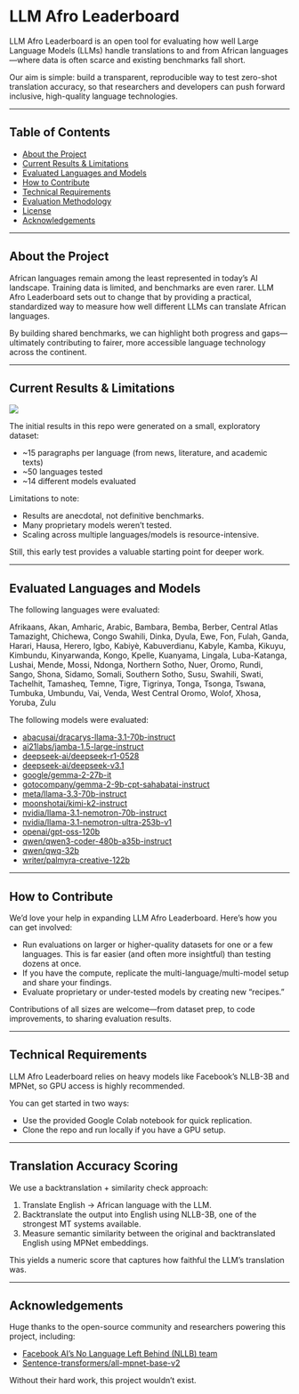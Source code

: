 # LLM Afro Leaderboard

LLM Afro Leaderboard is an open tool for evaluating how well Large Language Models (LLMs) handle translations to and from African languages—where data is often scarce and existing benchmarks fall short.

Our aim is simple: build a transparent, reproducible way to test zero-shot translation accuracy, so that researchers and developers can push forward inclusive, high-quality language technologies.

------

## Table of Contents

- [About the Project](#about-the-project)
- [Current Results & Limitations](#current-results--limitations)
- [Evaluated Languages and Models](#evaluated-languages-and-models)
- [How to Contribute](#how-to-contribute)
- [Technical Requirements](#technical-requirements)
- [Evaluation Methodology](#evaluation-methodology)
- [License](#license)
- [Acknowledgements](#acknowledgements)

------

## About the Project

African languages remain among the least represented in today’s AI landscape. Training data is limited, and benchmarks are even rarer. LLM Afro Leaderboard sets out to change that by providing a practical, standardized way to measure how well different LLMs can translate African languages.

By building shared benchmarks, we can highlight both progress and gaps—ultimately contributing to fairer, more accessible language technology across the continent.

------

## Current Results & Limitations

![](/home/owusus/Documents/GitHub/llm-afro-leaderboard/reports/language_performance_quadrant.png)

The initial results in this repo were generated on a small, exploratory dataset:

- ~15 paragraphs per language (from news, literature, and academic texts)
- ~50 languages tested
- ~14 different models evaluated


Limitations to note:

- Results are anecdotal, not definitive benchmarks.
- Many proprietary models weren’t tested.
- Scaling across multiple languages/models is resource-intensive.

Still, this early test provides a valuable starting point for deeper work.

------

## Evaluated Languages and Models

The following languages were evaluated:

Afrikaans, Akan, Amharic, Arabic, Bambara, Bemba, Berber, Central Atlas Tamazight, Chichewa, Congo Swahili, Dinka, Dyula, Ewe, Fon, Fulah, Ganda, Harari, Hausa, Herero, Igbo, Kabiyè, Kabuverdianu, Kabyle, Kamba, Kikuyu, Kimbundu, Kinyarwanda, Kongo, Kpelle, Kuanyama, Lingala, Luba-Katanga, Lushai, Mende, Mossi, Ndonga, Northern Sotho, Nuer, Oromo, Rundi, Sango, Shona, Sidamo, Somali, Southern Sotho, Susu, Swahili, Swati, Tachelhit, Tamasheq, Temne, Tigre, Tigrinya, Tonga, Tsonga, Tswana, Tumbuka, Umbundu, Vai, Venda, West Central Oromo, Wolof, Xhosa, Yoruba, Zulu

The following models were evaluated:

- [abacusai/dracarys-llama-3.1-70b-instruct](https://huggingface.co/abacusai/dracarys-llama-3.1-70b-instruct)
- [ai21labs/jamba-1.5-large-instruct](https://huggingface.co/ai21labs/jamba-1.5-large-instruct)
- [deepseek-ai/deepseek-r1-0528](https://huggingface.co/deepseek-ai/deepseek-r1-0528)
- [deepseek-ai/deepseek-v3.1](https://huggingface.co/deepseek-ai/deepseek-v3.1)
- [google/gemma-2-27b-it](https://huggingface.co/google/gemma-2-27b-it)
- [gotocompany/gemma-2-9b-cpt-sahabatai-instruct](https://huggingface.co/gotocompany/gemma-2-9b-cpt-sahabatai-instruct)
- [meta/llama-3.3-70b-instruct](https://huggingface.co/meta-llama/llama-3.3-70b-instruct)
- [moonshotai/kimi-k2-instruct](https://huggingface.co/moonshotai/kimi-k2-instruct)
- [nvidia/llama-3.1-nemotron-70b-instruct](https://huggingface.co/nvidia/llama-3.1-nemotron-70b-instruct)
- [nvidia/llama-3.1-nemotron-ultra-253b-v1](https://huggingface.co/nvidia/llama-3.1-nemotron-ultra-253b-v1)
- [openai/gpt-oss-120b](https://huggingface.co/openai/gpt-oss-120b)
- [qwen/qwen3-coder-480b-a35b-instruct](https://huggingface.co/qwen/qwen3-coder-480b-a35b-instruct)
- [qwen/qwq-32b](https://huggingface.co/qwen/qwq-32b)
- [writer/palmyra-creative-122b](https://huggingface.co/writer/palmyra-creative-122b)

------

## How to Contribute

We’d love your help in expanding LLM Afro Leaderboard. Here’s how you can get involved:

- Run evaluations on larger or higher-quality datasets for one or a few languages. This is far easier (and often more insightful) than testing dozens at once.
- If you have the compute, replicate the multi-language/multi-model setup and share your findings.
- Evaluate proprietary or under-tested models by creating new “recipes.”

Contributions of all sizes are welcome—from dataset prep, to code improvements, to sharing evaluation results.

------

## Technical Requirements

LLM Afro Leaderboard relies on heavy models like Facebook’s NLLB-3B and MPNet, so GPU access is highly recommended.

You can get started in two ways:

- Use the provided Google Colab notebook for quick replication.
- Clone the repo and run locally if you have a GPU setup.

------

## Translation Accuracy Scoring

We use a backtranslation + similarity check approach:

1. Translate English → African language with the LLM.
2. Backtranslate the output into English using NLLB-3B, one of the strongest MT systems available.
3. Measure semantic similarity between the original and backtranslated English using MPNet embeddings.

This yields a numeric score that captures how faithful the LLM’s translation was.

------

## Acknowledgements

Huge thanks to the open-source community and researchers powering this project, including:

- [Facebook AI’s No Language Left Behind (NLLB) team](https://huggingface.co/facebook/nllb-200-3.3B)
- [Sentence-transformers/all-mpnet-base-v2](https://huggingface.co/sentence-transformers/all-mpnet-base-v2)

Without their hard work, this project wouldn’t exist.
